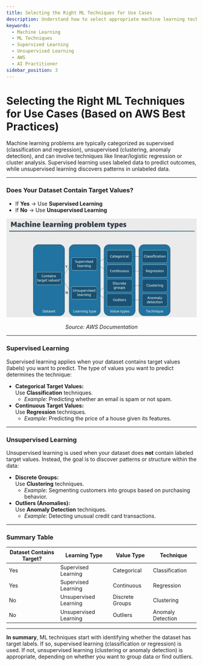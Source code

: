 ```yaml
---
title: Selecting the Right ML Techniques for Use Cases
description: Understand how to select appropriate machine learning techniques, including supervised and unsupervised learning, for different use cases in the AWS AI Practitioner exam.
keywords:
  - Machine Learning
  - ML Techniques
  - Supervised Learning
  - Unsupervised Learning
  - AWS
  - AI Practitioner
sidebar_position: 3
---
```


# Selecting the Right ML Techniques for Use Cases (Based on AWS Best Practices)

Machine learning problems are typically categorized as supervised (classification and regression), unsupervised (clustering, anomaly detection), and can involve techniques like linear/logistic regression or cluster analysis. Supervised learning uses labeled data to predict outcomes, while unsupervised learning discovers patterns in unlabeled data.

---

### Does Your Dataset Contain Target Values?
- If **Yes** → Use **Supervised Learning**
- If **No** → Use **Unsupervised Learning**

![Choosing Model Deployment Options](./img/ml-problem.png)
<p align="center"><em>Source: AWS Documentation</em></p>

---

### Supervised Learning

Supervised learning applies when your dataset contains target values (labels) you want to predict. The type of values you want to predict determines the technique:

- **Categorical Target Values:**  
  Use **Classification** techniques.  
  - *Example*: Predicting whether an email is spam or not spam.
- **Continuous Target Values:**  
  Use **Regression** techniques.  
  - *Example*: Predicting the price of a house given its features.

---

### Unsupervised Learning

Unsupervised learning is used when your dataset does **not** contain labeled target values. Instead, the goal is to discover patterns or structure within the data:

- **Discrete Groups:**  
  Use **Clustering** techniques.  
  - *Example*: Segmenting customers into groups based on purchasing behavior.
- **Outliers (Anomalies):**  
  Use **Anomaly Detection** techniques.  
  - *Example*: Detecting unusual credit card transactions.

---

### Summary Table

| Dataset Contains Target? | Learning Type         | Value Type      | Technique         |
| ------------------------ | --------------------- | --------------- | ----------------- |
| Yes                      | Supervised Learning   | Categorical     | Classification    |
| Yes                      | Supervised Learning   | Continuous      | Regression        |
| No                       | Unsupervised Learning | Discrete Groups | Clustering        |
| No                       | Unsupervised Learning | Outliers        | Anomaly Detection |

---

**In summary**, ML techniques start with identifying whether the dataset has target labels. If so, supervised learning (classification or regression) is used. If not, unsupervised learning (clustering or anomaly detection) is appropriate, depending on whether you want to group data or find outliers.